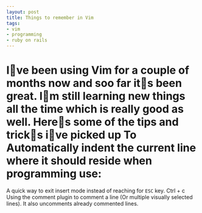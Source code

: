 ```yaml
---
layout: post
title: Things to remember in Vim
tags:
- vim
- programming
- ruby on rails
---
```

Ive been using Vim for a couple of months now and soo far its been great. Im
still learning new things all the time which is really good as well. Heres
some of the tips and tricks ive picked up
To Automatically indent the current line where it should reside when
programming use:
==
A quick way to exit insert mode instead of reaching for `ESC` key.
Ctrl + c
Using the comment plugin to comment a line (Or multiple visually selected
lines). It also uncomments already commented lines.
